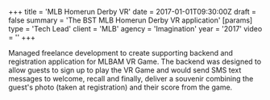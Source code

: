 +++
title = 'MLB Homerun Derby VR'
date = 2017-01-01T09:30:00Z
draft = false
summary = 'The BST MLB Homerun Derby VR application'
[params]
  type = 'Tech Lead'
  client = 'MLB'
  agency = 'Imagination'
  year = '2017'
  video = ''
+++

Managed freelance development to create supporting backend and registration application for MLBAM VR Game. The backend was designed to allow guests to sign up to play the VR Game and would send SMS text messages to welcome, recall and finally, deliver a souvenir combining the guest's photo (taken at registration) and their score from the game.
